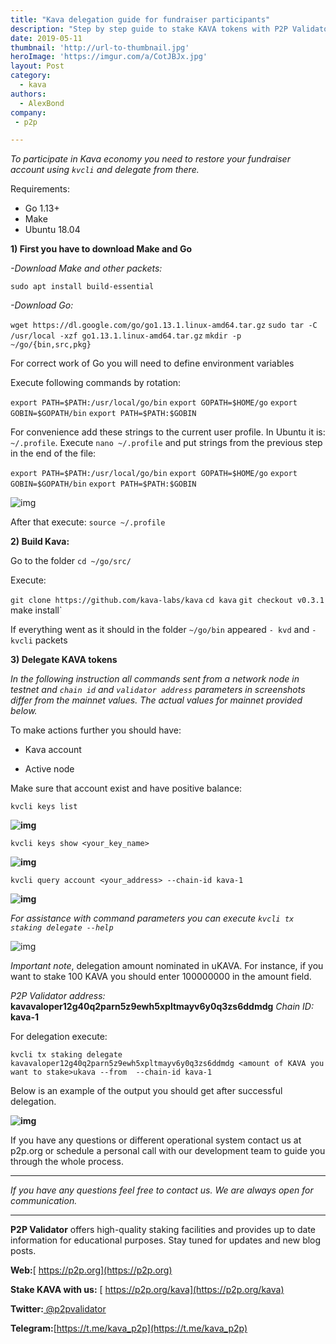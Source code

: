 ```yaml
---
title: "Kava delegation guide for fundraiser participants"
description: "Step by step guide to stake KAVA tokens with P2P Validator"
date: 2019-05-11
thumbnail: 'http://url-to-thumbnail.jpg'
heroImage: 'https://imgur.com/a/CotJBJx.jpg'
layout: Post
category:
  - kava
authors:
  - AlexBond
company:
 - p2p

---
```


*To participate in Kava economy you need to restore your fundraiser account using `kvcli` and delegate from there.*

Requirements:

* Go 1.13+
* Make
* Ubuntu 18.04 

**1) First you have to download Make and Go**

*-Download Make and other packets:*

 `sudo apt install build-essential`

*-Download Go:*

`wget https://dl.google.com/go/go1.13.1.linux-amd64.tar.gz`
`sudo tar -C /usr/local -xzf go1.13.1.linux-amd64.tar.gz`
`mkdir -p ~/go/{bin,src,pkg}`

For correct work of Go you will need to define environment variables

Execute following commands by rotation:

 `export PATH=$PATH:/usr/local/go/bin`
 `export GOPATH=$HOME/go`
 `export GOBIN=$GOPATH/bin`
 `export PATH=$PATH:$GOBIN`

For convenience add these strings to the current user profile. In Ubuntu it is: `~/.profile`. Execute `nano ~/.profile` and put strings from the previous step in the end of the file:

  `export PATH=$PATH:/usr/local/go/bin`
  `export GOPATH=$HOME/go`
  `export GOBIN=$GOPATH/bin`
  `export PATH=$PATH:$GOBIN`

![img](https://lh6.googleusercontent.com/z1xgb-QnqfZ13Q2xZqlRYHf2cCpfcj93ikbqdHxX0mdPTISTCv0sg5Ic6RgrEGD-hgPylKsVqUklRnJOIXwRl991czdeUhKRLGjXZt80U-5DFW5RJk3M4ADGmjEhXOxxjPHce8wr)

After that execute:  `source ~/.profile`

**2) Build Kava:**

Go to the folder `cd ~/go/src/`

Execute:

  `git clone https://github.com/kava-labs/kava`
  `cd kava`
  `git checkout v0.3.1
  `make install`

If everything went as it should in the folder `~/go/bin` appeared `- kvd` and `- kvcli` packets

**3) Delegate KAVA tokens**

*In the following instruction all commands sent from a network node in testnet and `chain id` and `validator address` parameters in screenshots differ from the mainnet values. The actual values for mainnet provided below.*

To make actions further you should have:

* Kava account

* Active node

Make sure that account exist and have positive balance:

 `kvcli keys list`

**![img](https://lh3.googleusercontent.com/UFKmCu6hJJlShYNA1w2BnlI9SSI6of8fCtXIgPji5rWvIuss4-bnipPB54pru8Po2RI5a11zmJlQuy4g-xQyfzmBjJbltw-iZiZM6chPW2xaf2VrlOnhKeHZmvmXTt4S9qaqPxDF)**

 `kvcli keys show <your_key_name>`

**![img](https://lh4.googleusercontent.com/B1jrhklOf23BO3q-5cR-XE0gPcU3yGEw9ar1Yn_ktqRh-jTtb_QvLmN5rIGF1qKud4MMltPNDi5wMo1zlbFC5zapipo6ZY75xDgoDYNL4ePKYXdmYcf6yLQxbUwEitEaYJQfhhlA)**

`kvcli query account <your_address> --chain-id kava-1` 

**![img](https://lh6.googleusercontent.com/WqrwmBzoibrVoV_QiJ5cFvTkPY42pX8ojLcqzhEF8IYWqfpnoMfB1pZKKQCwI2b00a7UyX9NGd0exclA0u2WhA382Y7EvUGNNfTsBjuedG3IBem9oDklhAG3n1j3Xcki97-SOm9N)**

 *For assistance with command parameters you can execute `kvcli tx staking delegate --help`*

![img](https://lh6.googleusercontent.com/nCHMstEHBgRP3DTPsGdxpy2dt7Oe4SEwTKfpR8iSIKu-ID0d80gDY1Z6cqcZyxenQHnaapaoIOXNawNyDKD3vAtrwvH8z5mm5ul27sdpLsqoYg0AFe_oad_KsAGvNV21LXNbh4R5)

*Important note*, delegation amount nominated in uKAVA. For instance, if you want to stake 100 KAVA you should enter 100000000 in the amount field.

*P2P Validator address:* **kavavaloper12g40q2parn5z9ewh5xpltmayv6y0q3zs6ddmdg**
*Chain ID:* **kava-1**

For delegation execute:

`kvcli tx staking delegate kavavaloper12g40q2parn5z9ewh5xpltmayv6y0q3zs6ddmdg <amount of KAVA you want to stake>ukava --from  --chain-id kava-1` 

Below is an example of the output you should get after successful delegation.

**![img](https://lh3.googleusercontent.com/gMbO0-AOXN9cvPQ2A6iPrndWd7aDGJxSsA0Z2s7swy_n2P4Q6zL7ICMNVZuNleCOQ6xyqfpfYULIYma5ijhdmGt3cd4YyDHLy-bGNiOxJE1gsmcLi45BuqHfpr8KPzuw3Lh1QqrF)**

If you have any questions or different operational system contact us at p2p.org or schedule a personal call with our development team to guide you through the whole process.

------

*If you have any questions feel free to contact us. We are always open for communication.*

------

**P2P Validator** offers high-quality staking facilities and provides up to date information for educational purposes. Stay tuned for updates and new blog posts.

**Web:**[ https://p2p.org](https://p2p.org)

**Stake KAVA with us:** [ https://p2p.org/kava](https://p2p.org/kava)

**Twitter:**[ @p2pvalidator](https://twitter.com/p2pvalidator)

**Telegram:**[https://t.me/kava_p2p](https://t.me/kava_p2p)